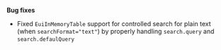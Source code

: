 **Bug fixes**

- Fixed `EuiInMemoryTable` support for controlled search for plain text (when `searchFormat="text"`) by properly handling `search.query` and `search.defaulQuery`

